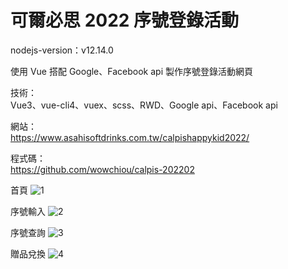 # 可爾必思 2022 序號登錄活動
nodejs-version：v12.14.0

使用 Vue 搭配 Google、Facebook api 製作序號登錄活動網頁

技術：<br>
Vue3、vue-cli4、vuex、scss、RWD、Google api、Facebook api

網站：<br>
https://www.asahisoftdrinks.com.tw/calpishappykid2022/

程式碼：<br>
https://github.com/wowchiou/calpis-202202

首頁
![1](https://user-images.githubusercontent.com/42172531/156995796-b1e32bdb-869b-419f-a317-9f8a354f3674.png)

序號輸入
![2](https://user-images.githubusercontent.com/42172531/156995933-c259cdbb-49f0-4a33-9eff-0cc9b3b2c5b4.png)

序號查詢
![3](https://user-images.githubusercontent.com/42172531/156995804-d16076fa-9589-4a0d-8602-42983d8d566b.png)

贈品兌換
![4](https://user-images.githubusercontent.com/42172531/156995806-7cae3789-077e-478b-a563-8cb90ba5fc0c.png)



